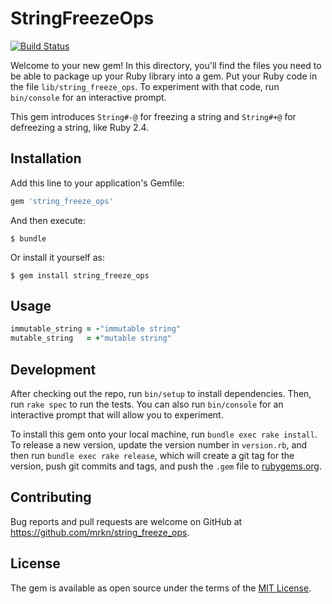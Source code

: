 # StringFreezeOps

[![Build Status](https://travis-ci.org/mrkn/string_freeze_ops.svg?branch=master)](https://travis-ci.org/mrkn/string_freeze_ops)

Welcome to your new gem! In this directory, you'll find the files you need to be able to package up your Ruby library into a gem. Put your Ruby code in the file `lib/string_freeze_ops`. To experiment with that code, run `bin/console` for an interactive prompt.

This gem introduces `String#-@` for freezing a string and `String#+@` for defreezing a string, like Ruby 2.4.

## Installation

Add this line to your application's Gemfile:

```ruby
gem 'string_freeze_ops'
```

And then execute:

    $ bundle

Or install it yourself as:

    $ gem install string_freeze_ops

## Usage

```ruby
immutable_string = -"immutable string"
mutable_string   = +"mutable string"
```

## Development

After checking out the repo, run `bin/setup` to install dependencies. Then, run `rake spec` to run the tests. You can also run `bin/console` for an interactive prompt that will allow you to experiment.

To install this gem onto your local machine, run `bundle exec rake install`. To release a new version, update the version number in `version.rb`, and then run `bundle exec rake release`, which will create a git tag for the version, push git commits and tags, and push the `.gem` file to [rubygems.org](https://rubygems.org).

## Contributing

Bug reports and pull requests are welcome on GitHub at https://github.com/mrkn/string_freeze_ops.


## License

The gem is available as open source under the terms of the [MIT License](http://opensource.org/licenses/MIT).

